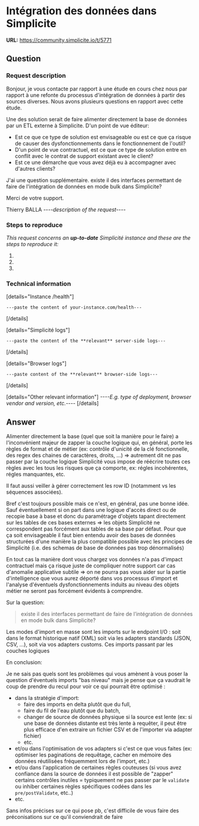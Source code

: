 # Intégration des données dans Simplicite

**URL:** https://community.simplicite.io/t/5771

## Question
### Request description
Bonjour,
je vous contacte par rapport à une étude en cours chez nous par rapport à une refonte du processus d'intégration de données à partir des sources diverses.
Nous avons plusieurs questions en rapport avec cette étude.

Une des solution serait de faire alimenter directement la base de données par un ETL externe à Simplicite. D'un point de vue éditeur:

* Est ce que ce type de solution est envisageable ou est ce que ça risque de causer des dysfonctionnements dans le fonctionnement de l'outil?
* D'un point de vue contractuel, est ce que ce type de solution entre en conflit avec le contrat de support existant avec le client?
* Est ce une démarche que vous avez déjà eu à accompagner avec d'autres clients?

J'ai une question supplémentaire.
existe il des interfaces permettant de faire de l'intégration de données en mode bulk dans Simplicite?

Merci de votre support.

Thierry BALLA
*----description of the request----*

### Steps to reproduce

*This request concerns an **up-to-date** Simplicité instance
and these are the steps to reproduce it:*

1.
2.
3. 

### Technical information

[details="Instance /health"]
```text
---paste the content of your-instance.com/health---
```
[/details]

[details="Simplicité logs"]
```text
---paste the content of the **relevant** server-side logs---
```
[/details]

[details="Browser logs"]
```text
---paste content of the **relevant** browser-side logs---
```
[/details]

[details="Other relevant information"]
*----E.g. type of deployment, browser vendor and version, etc.----*
[/details]

## Answer
Alimenter directement la base (quel que soit la manière pour le faire) a l'inconvénient majeur de zapper la couche logique qui, en général, porte les règles de format et de métier (ex: contrôle d'unicité de la clé fonctionnelle, des regex des chaines de caractères, droits, ...) => autrement dit ne pas passer par la couche logique Simplicité vous impose de réécrire toutes ces règles avec les tous les risques que ça comporte, ex: régles incohérentes, régles manquantes, etc.

Il faut aussi veiller à gérer correctement les row ID (notamment vs les séquences associées).

Bref c'est toujours possible mais ce n'est, en général, pas une bonne idée. Sauf éventuellement si on part dans une logique d'accès direct ou de recopie base à base et donc du paramétrage d'objets tapant directement sur les tables de ces bases externes => les objets Simplicité ne correspondent pas forcément aux tables de sa base par défaut. Pour que ça soit envisageable il faut bien entendu avoir des bases de données structurées d'une manière la plus compatible possible avec les principes de Simplicité (i.e. des schemas de base de données pas trop dénormalisés)

En tout cas la manière dont vous chargez vos données n'a pas d'impact contractuel mais ça risque juste de compliquer notre support car cas d'anomalie applicative subtile => on ne pourra pas vous aider sur la partie d'intelligence que vous aurez déporté dans vos processus d'import et l'analyse d'éventuels dysfonctionnements induits au niveau des objets métier ne seront pas forcément évidents à comprendre.

Sur la question:
> existe il des interfaces permettant de faire de l’intégration de données en mode bulk dans Simplicite?

Les modes d'import en masse sont les imports sur le endpoint I/O : soit dans le format historique natif (XML) soit via les adapters standards (JSON, CSV, ...), soit via vos adapters customs. Ces imports passant par les couches logiques 

En conclusion:

Je ne sais pas quels sont les problèmes qui vous amènent à vous poser la question d'éventuels imports "bas niveau" mais je pense que ça vaudrait le coup de prendre du recul pour voir ce qui pourrait être optimisé :
- dans la stratégie d'import:
  -  faire des imports en delta plutôt que du full,
  - faire du fil de l'eau plutôt que du batch,
  - changer de source de données physique si la source est lente (ex: si une base de données distante est très lente à requêter, il peut être plus efficace d'en extraire un fichier CSV et de l'importer via adapter fichier)
  - etc.
- et/ou dans l'optimisation de vos adapters si c'est ce que vous faites (ex: optimiser les paginations de requêtage, cacher en mémoire des données réutilisées fréquemment lors de l'import, etc.)
- et/ou dans l'application de certaines règles couteuses (si vous avez confiance dans la source de données il est possible de "zapper" certains contrôles inutiles = typiquement ne pas passer par le `validate` ou inhiber certaines règles spécifiques codées dans les `pre/postValidate`, etc..)
- etc.

Sans infos précises sur ce qui pose pb, c'est difficile de vous faire des préconisations sur ce qu'il conviendrait de faire
